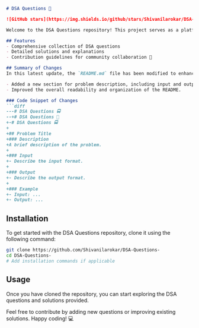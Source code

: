 ```markdown
# DSA Questions 🚀

![GitHub stars](https://img.shields.io/github/stars/Shivanilarokar/DSA-Questions-?style=social) ![Forks](https://img.shields.io/github/forks/Shivanilarokar/DSA-Questions-?style=social)

Welcome to the DSA Questions repository! This project serves as a platform for developers and learners to practice and enhance their skills in Data Structures and Algorithms (DSA). This repository is designed to help you improve your understanding of various data structures and algorithms through a collection of questions and solutions.

## Features
- Comprehensive collection of DSA questions
- Detailed solutions and explanations
- Contribution guidelines for community collaboration 🤝

## Summary of Changes
In this latest update, the `README.md` file has been modified to enhance clarity and structure. The following key changes were made:

- Added a new section for problem description, including input and output formats.
- Improved the overall readability and organization of the README.

### Code Snippet of Changes
```diff
---# DSA Questions 🚍
--+# DSA Questions 🚀
+-# DSA Questions 🚍
+
+## Problem Title
+### Description
+A brief description of the problem.
+
+### Input
+- Describe the input format.
+
+### Output
+- Describe the output format.
+
+### Example
+- Input: ...
+- Output: ...
```

## Installation
To get started with the DSA Questions repository, clone it using the following command:
```bash
git clone https://github.com/Shivanilarokar/DSA-Questions-
cd DSA-Questions-
# Add installation commands if applicable
```

## Usage
Once you have cloned the repository, you can start exploring the DSA questions and solutions provided.

Feel free to contribute by adding new questions or improving existing solutions. Happy coding! 💻
```